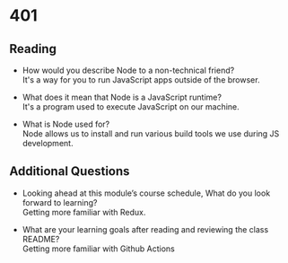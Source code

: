 # 401

## Reading

- How would you describe Node to a non-technical friend?  
It's a way for you to run JavaScript apps outside of the browser.

- What does it mean that Node is a JavaScript runtime?  
It's a program used to execute JavaScript on our machine.

- What is Node used for?  
Node allows us to install and run various build tools we use during JS development.

## Additional Questions

- Looking ahead at this module’s course schedule, What do you look forward to learning?  
Getting more familiar with Redux.

- What are your learning goals after reading and reviewing the class README?  
Getting more familiar with Github Actions

